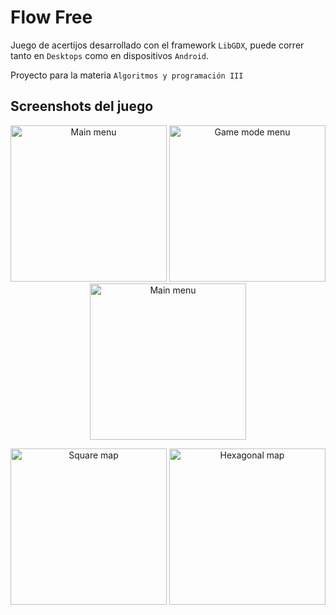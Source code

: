 # Flow Free

Juego de acertijos desarrollado con el framework `LibGDX`, puede correr tanto en `Desktops` como en dispositivos `Android`.

Proyecto para la materia `Algoritmos y programación III`

## Screenshots del juego
<p align="center">
<img src="https://i.imgur.com/S05jGXL.png" alt="Main menu" width="250">   <img src="https://i.imgur.com/kcUwsQ4.png" alt="Game mode menu" width="250">   <img src="https://i.imgur.com/5iFZypm.png" alt="Main menu" width="250">
</p>

<p align="center">
<img src="https://i.imgur.com/c4C7tdv.png" alt="Square map" width="250">   <img src="https://i.imgur.com/6piFFkf.png" alt="Hexagonal map" width="250">
</p>

